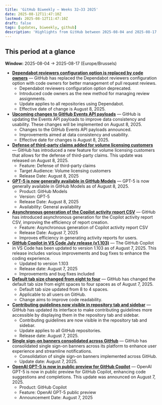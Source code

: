 ```yaml
---
title: 'GitHub Biweekly – Weeks 32–33 2025'
date: 2025-08-12T11:47:10Z
lastmod: 2025-08-12T11:47:10Z
draft: false
tags: [updates, biweekly, github]
description: 'Highlights from GitHub between 2025-08-04 and 2025-08-17.'
---
```

## This period at a glance

**Window:** 2025-08-04 → 2025-08-17 (Europe/Brussels)

- **[Dependabot reviewers configuration option is replaced by code owners](https://github.blog/changelog/2025-08-08-dependabot-reviewers-configuration-option-is-replaced-by-code-owners)** — GitHub has replaced the Dependabot reviewers configuration option with code owners for better management of pull request reviews.
  - Dependabot reviewers configuration option deprecated.
  - Introduced code owners as the new method for managing review assignments.
  - Update applies to all repositories using Dependabot.
  - Effective date of change is August 8, 2025.
- **[Upcoming changes to GitHub Events API payloads](https://github.blog/changelog/2025-08-08-upcoming-changes-to-github-events-api-payloads)** — GitHub is updating the Events API payloads to improve data consistency and usability. These changes will be implemented on August 8, 2025.
  - Changes to the GitHub Events API payloads announced.
  - Improvements aimed at data consistency and usability.
  - Effective date for changes is August 8, 2025.
- **[Defense of third-party claims added for volume licensing customers](https://github.blog/changelog/2025-08-08-defense-of-third-party-claims-added-for-volume-licensing-customers)** — GitHub has introduced a new feature for volume licensing customers that allows for the defense of third-party claims. This update was released on August 8, 2025.
  - Feature: Defense of third-party claims
  - Target Audience: Volume licensing customers
  - Release Date: August 8, 2025
- **[GPT-5 is now generally available in GitHub Models](https://github.blog/changelog/2025-08-07-gpt-5-is-now-generally-available-in-github-models)** — GPT-5 is now generally available in GitHub Models as of August 8, 2025.
  - Product: GitHub Models
  - Version: GPT-5
  - Release Date: August 8, 2025
  - Availability: General availability
- **[Asynchronous generation of the Copilot activity report CSV](https://github.blog/changelog/2025-08-07-asynchronous-generation-of-the-copilot-activity-report-csv)** — GitHub has introduced asynchronous generation for the Copilot activity report CSV, improving the efficiency of report creation.
  - Feature: Asynchronous generation of Copilot activity report CSV
  - Release Date: August 7, 2025
  - Improves efficiency in generating activity reports for users.
- **[GitHub Copilot in VS Code July release (v1.103)](https://github.blog/changelog/2025-08-07-github-copilot-in-vs-code-july-release-v1-103)** — The GitHub Copilot in VS Code has been updated to version 1.103 as of August 7, 2025. This release includes various improvements and bug fixes to enhance the coding experience.
  - Updated to version 1.103
  - Release date: August 7, 2025
  - Improvements and bug fixes included
- **[Default tab size changed from eight to four](https://github.blog/changelog/2025-08-07-default-tab-size-changed-from-eight-to-four)** — GitHub has changed the default tab size from eight spaces to four spaces as of August 7, 2025.
  - Default tab size updated from 8 to 4 spaces.
  - Applicable to all users on GitHub.
  - Change aims to improve code readability.
- **[Contributing guidelines now visible in repository tab and sidebar](https://github.blog/changelog/2025-08-07-contributing-guidelines-now-visible-in-repository-tab-and-sidebar)** — GitHub has updated its interface to make contributing guidelines more accessible by displaying them in the repository tab and sidebar.
  - Contributing guidelines are now visible in the repository tab and sidebar.
  - Update applies to all GitHub repositories.
  - Release date: August 7, 2025.
- **[Single sign-on banners consolidated across GitHub](https://github.blog/changelog/2025-08-07-single-sign-on-banners-consolidated-across-github)** — GitHub has consolidated single sign-on banners across its platform to enhance user experience and streamline notifications.
  - Consolidation of single sign-on banners implemented across GitHub.
  - Update date: August 7, 2025.
- **[OpenAI GPT-5 is now in public preview for GitHub Copilot](https://github.blog/changelog/2025-08-07-openai-gpt-5-is-now-in-public-preview-for-github-copilot)** — OpenAI GPT-5 is now in public preview for GitHub Copilot, enhancing code suggestions and completions. This update was announced on August 7, 2025.
  - Product: GitHub Copilot
  - Feature: OpenAI GPT-5 public preview
  - Announcement Date: August 7, 2025


